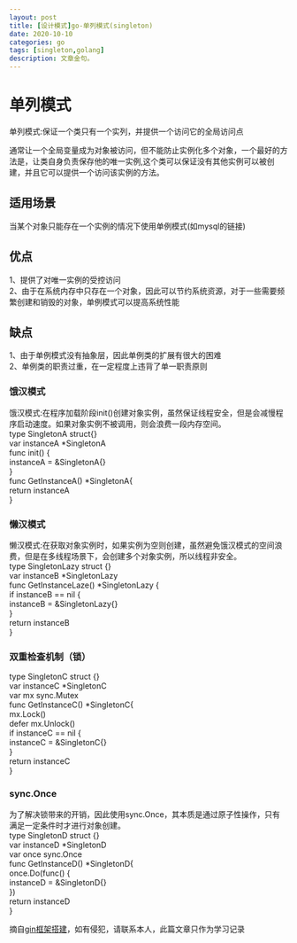 ```yaml
---
layout: post
title: [设计模式]go-单列模式(singleton)
date: 2020-10-10
categories: go
tags: [singleton,golang]
description: 文章金句。 
---
```

# 单列模式 #
单列模式:保证一个类只有一个实列，并提供一个访问它的全局访问点<br>

通常让一个全局变量成为对象被访问，但不能防止实例化多个对象，一个最好的方法是，让类自身负责保存他的唯一实例,这个类可以保证没有其他实例可以被创建，并且它可以提供一个访问该实例的方法。<br>


## 适用场景 ##
当某个对象只能存在一个实例的情况下使用单例模式(如mysql的链接)
## 优点 ##
1、提供了对唯一实例的受控访问<br>
2、由于在系统内存中只存在一个对象，因此可以节约系统资源，对于一些需要频繁创建和销毁的对象，单例模式可以提高系统性能<br>
## 缺点 ##
1、由于单例模式没有抽象层，因此单例类的扩展有很大的困难 <br>
2、单例类的职责过重，在一定程度上违背了单一职责原则 <br>
### 饿汉模式 ###
饿汉模式:在程序加载阶段init()创建对象实例，虽然保证线程安全，但是会减慢程序启动速度。如果对象实例不被调用，则会浪费一段内存空间。<br>
type SingletonA struct{} <br>
var instanceA *SingletonA <br>
func init() { <br>
instanceA = &SingletonA{} <br>
}<br>
func GetInstanceA() *SingletonA{ <br>
    return instanceA <br>
} <br>
### 懒汉模式 ###
懒汉模式:在获取对象实例时，如果实例为空则创建，虽然避免饿汉模式的空间浪费，但是在多线程场景下，会创建多个对象实例，所以线程非安全。<br>
type SingletonLazy struct {} <br>
var instanceB *SingletonLazy <br>
func GetInstanceLaze() *SingletonLazy { <br>
	if instanceB == nil { <br>
		instanceB = &SingletonLazy{} <br>
	} <br>
	return instanceB <br>
} <br>
### 双重检查机制（锁） ###
type SingletonC struct {} <br>
var instanceC *SingletonC <br>
var mx sync.Mutex <br>
func GetInstanceC() *SingletonC{ <br>
	mx.Lock() <br>
	defer mx.Unlock() <br>
	if instanceC == nil { <br>
		instanceC = &SingletonC{} <br>
	} <br>
	return instanceC <br>
} <br>
### sync.Once ###
为了解决锁带来的开销，因此使用sync.Once，其本质是通过原子性操作，只有满足一定条件时才进行对象创建。<br>
type SingletonD struct {} <br>
var instanceD *SingletonD <br>
var once sync.Once <br>
func GetInstanceD() *SingletonD{ <br>
	once.Do(func() { <br>
		instanceD = &SingletonD{} <br>
	}) <br>
	return instanceD <br>
} <br>

摘自[gin框架搭建](https://studygolang.com/subject/194)，如有侵犯，请联系本人，此篇文章只作为学习记录